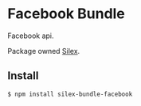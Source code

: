 Facebook Bundle
========

Facebook api.

Package owned [Silex](https://www.npmjs.com/package/silex).

Install
--------

```bash
$ npm install silex-bundle-facebook
```
